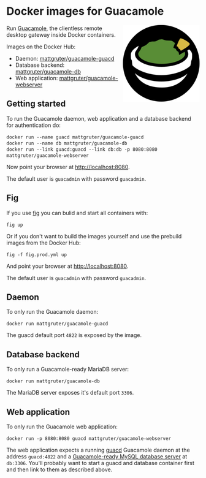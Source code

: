 # Docker images for Guacamole

<img src="logo.png" align="right">

Run [Guacamole](http://guac-dev.org/), the clientless remote desktop gateway inside Docker containers.

Images on the Docker Hub:

- Daemon: [mattgruter/guacamole-guacd](https://registry.hub.docker.com/u/mattgruter/guacamole-guacd/)
- Database backend: [mattgruter/guacamole-db](https://registry.hub.docker.com/u/mattgruter/guacamole-guacd/)
- Web application: [mattgruter/guacamole-webserver](https://registry.hub.docker.com/u/mattgruter/guacamole-webserver/)


## Getting started
To run the Guacamole daemon, web application and a database backend for authentication do:

    docker run --name guacd mattgruter/guacamole-guacd
    docker run --name db mattgruter/guacamole-db
    docker run --link guacd:guacd --link db:db -p 8080:8080 mattgruter/guacamole-webserver

Now point your browser at [http://localhost:8080](http://localhost:8080).

The default user is `guacadmin` with password `guacadmin`.


## Fig
If you use [fig](http://www.fig.sh/) you can bulid and start all containers with:

    fig up

Or if you don't want to build the images yourself and use the prebuild images from the Docker Hub:

    fig -f fig.prod.yml up

And point your browser at [http://localhost:8080](http://localhost:8080).

The default user is `guacadmin` with password `guacadmin`.


## Daemon
To only run the Guacamole daemon:

    docker run mattgruter/guacamole-guacd

The guacd default port `4822` is exposed by the image.


## Database backend
To only run a Guacamole-ready MariaDB server:

    docker run mattgruter/guacamole-db

The MariaDB server exposes it's default port `3306`.


## Web application
To only run the Guacamole web application:

    docker run -p 8080:8080 guacd mattgruter/guacamole-webserver

The web application expects a running [guacd](https://github.com/mattgruter/dockerfile-guacamole/tree/master/guacd) Guacamole daemon at the address `guacd:4822` and a [Guacamole-ready MySQL database server](https://github.com/mattgruter/dockerfile-guacamole/tree/master/db) at `db:3306`.
You'll probably want to start a guacd and database container first and then link to them as described above.
